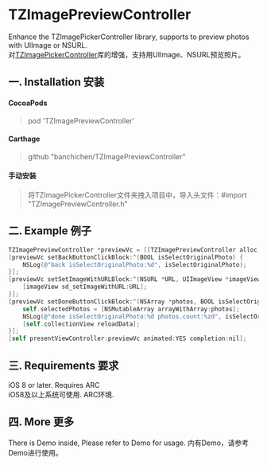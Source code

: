 # TZImagePreviewController

Enhance the TZImagePickerController library, supports to preview photos with UIImage or NSURL.     
对[TZImagePickerController](https://github.com/banchichen/TZImagePickerController)库的增强，支持用UIImage、NSURL预览照片。     

## 一. Installation 安装

#### CocoaPods
> pod 'TZImagePreviewController'

#### Carthage
> github "banchichen/TZImagePreviewController"

#### 手动安装
> 将TZImagePickerController文件夹拽入项目中，导入头文件：#import "TZImagePreviewController.h"

## 二. Example 例子

```objectivec
TZImagePreviewController *previewVc = [[TZImagePreviewController alloc] initWithPhotos:self.selectedPhotos currentIndex:indexPath.row tzImagePickerVc:[self createTZImagePickerController]];
[previewVc setBackButtonClickBlock:^(BOOL isSelectOriginalPhoto) {
    NSLog(@"back isSelectOriginalPhoto:%d", isSelectOriginalPhoto);
}];
[previewVc setSetImageWithURLBlock:^(NSURL *URL, UIImageView *imageView) {
    [imageView sd_setImageWithURL:URL];
}];
[previewVc setDoneButtonClickBlock:^(NSArray *photos, BOOL isSelectOriginalPhoto) {
    self.selectedPhotos = [NSMutableArray arrayWithArray:photos];
    NSLog(@"done isSelectOriginalPhoto:%d photos.count:%zd", isSelectOriginalPhoto, photos.count);
    [self.collectionView reloadData];
}];
[self presentViewController:previewVc animated:YES completion:nil];
```
  
## 三. Requirements 要求
   iOS 8 or later. Requires ARC  
   iOS8及以上系统可使用. ARC环境.

## 四. More 更多 
   There is Demo inside, Please refer to Demo for usage.
   内有Demo，请参考Demo进行使用。
